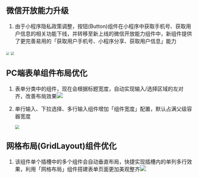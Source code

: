 ## 微信开放能力升级

1. 由于小程序隐私政策调整，按钮(Button)组件在小程序中获取手机号、获取用户信息的相关功能下线，并转移至新上线的微信开放能力组件中，新组件提供了更完善易用的「获取用户手机号、小程序分享、获取用户信息」能力

<img src="https://qcloudimg.tencent-cloud.cn/raw/61f785877de5d5430b41bef2fd9d8c3c.png" style="zoom:50%;" />

<img src="https://qcloudimg.tencent-cloud.cn/raw/664f9384f69afafe07e9190498333601.png" style="zoom:55%;" />

## PC端表单组件布局优化

1. 表单分类中的组件，现在会根据标题宽度，自动实现输入/选择区域的左对齐，改善布局效果![](https://qcloudimg.tencent-cloud.cn/raw/7c42f2f7c6ef142f9ecc4185876452e7.png)

2. 单行输入、下拉选择、多行输入组件增加「组件宽度」配置，默认占满父级容器宽度

   <img src="https://qcloudimg.tencent-cloud.cn/raw/fa19dd90f4624f33a99b8f170c5185e2.png" style="zoom:70%;" />

## 网格布局(GridLayout)组件优化

1. 该组件单个插槽中的多个组件会自动垂直布局，快捷实现插槽内的单列多行效果，利用「网格布局」组件搭建表单页面更加美观整齐![](https://qcloudimg.tencent-cloud.cn/raw/7c42f2f7c6ef142f9ecc4185876452e7.png)
